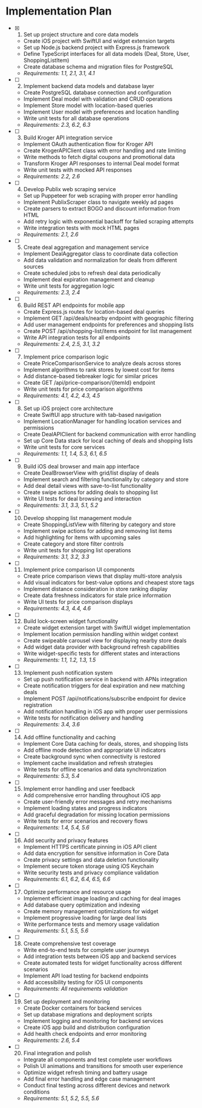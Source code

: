 # Implementation Plan

- [x] 1. Set up project structure and core data models





  - Create iOS project with SwiftUI and widget extension targets
  - Set up Node.js backend project with Express.js framework
  - Define TypeScript interfaces for all data models (Deal, Store, User, ShoppingListItem)
  - Create database schema and migration files for PostgreSQL
  - _Requirements: 1.1, 2.1, 3.1, 4.1_

- [ ] 2. Implement backend data models and database layer




  - Create PostgreSQL database connection and configuration
  - Implement Deal model with validation and CRUD operations
  - Implement Store model with location-based queries
  - Implement User model with preferences and location handling
  - Write unit tests for all database operations
  - _Requirements: 2.3, 6.2, 6.3_

- [ ] 3. Build Kroger API integration service
  - Implement OAuth authentication flow for Kroger API
  - Create KrogerAPIClient class with error handling and rate limiting
  - Write methods to fetch digital coupons and promotional data
  - Transform Kroger API responses to internal Deal model format
  - Write unit tests with mocked API responses
  - _Requirements: 2.2, 2.6_

- [ ] 4. Develop Publix web scraping service
  - Set up Puppeteer for web scraping with proper error handling
  - Implement PublixScraper class to navigate weekly ad pages
  - Create parsers to extract BOGO and discount information from HTML
  - Add retry logic with exponential backoff for failed scraping attempts
  - Write integration tests with mock HTML pages
  - _Requirements: 2.1, 2.6_

- [ ] 5. Create deal aggregation and management service
  - Implement DealAggregator class to coordinate data collection
  - Add data validation and normalization for deals from different sources
  - Create scheduled jobs to refresh deal data periodically
  - Implement deal expiration management and cleanup
  - Write unit tests for aggregation logic
  - _Requirements: 2.3, 2.4_

- [ ] 6. Build REST API endpoints for mobile app
  - Create Express.js routes for location-based deal queries
  - Implement GET /api/deals/nearby endpoint with geographic filtering
  - Add user management endpoints for preferences and shopping lists
  - Create POST /api/shopping-list/items endpoint for list management
  - Write API integration tests for all endpoints
  - _Requirements: 2.4, 2.5, 3.1, 3.2_

- [ ] 7. Implement price comparison logic
  - Create PriceComparisonService to analyze deals across stores
  - Implement algorithms to rank stores by lowest cost for items
  - Add distance-based tiebreaker logic for similar prices
  - Create GET /api/price-comparison/{itemId} endpoint
  - Write unit tests for price comparison algorithms
  - _Requirements: 4.1, 4.2, 4.3, 4.5_

- [ ] 8. Set up iOS project core architecture
  - Create SwiftUI app structure with tab-based navigation
  - Implement LocationManager for handling location services and permissions
  - Create DealAPIClient for backend communication with error handling
  - Set up Core Data stack for local caching of deals and shopping lists
  - Write unit tests for core services
  - _Requirements: 1.1, 1.4, 5.3, 6.1, 6.5_

- [ ] 9. Build iOS deal browser and main app interface
  - Create DealBrowserView with grid/list display of deals
  - Implement search and filtering functionality by category and store
  - Add deal detail views with save-to-list functionality
  - Create swipe actions for adding deals to shopping list
  - Write UI tests for deal browsing and interaction
  - _Requirements: 3.1, 3.3, 5.1, 5.2_

- [ ] 10. Develop shopping list management module
  - Create ShoppingListView with filtering by category and store
  - Implement swipe actions for adding and removing list items
  - Add highlighting for items with upcoming sales
  - Create category and store filter controls
  - Write unit tests for shopping list operations
  - _Requirements: 3.1, 3.2, 3.3_

- [ ] 11. Implement price comparison UI components
  - Create price comparison views that display multi-store analysis
  - Add visual indicators for best-value options and cheapest store tags
  - Implement distance consideration in store ranking display
  - Create data freshness indicators for stale price information
  - Write UI tests for price comparison displays
  - _Requirements: 4.3, 4.4, 4.6_

- [ ] 12. Build lock-screen widget functionality
  - Create widget extension target with SwiftUI widget implementation
  - Implement location permission handling within widget context
  - Create swipeable carousel view for displaying nearby store deals
  - Add widget data provider with background refresh capabilities
  - Write widget-specific tests for different states and interactions
  - _Requirements: 1.1, 1.2, 1.3, 1.5_

- [ ] 13. Implement push notification system
  - Set up push notification service in backend with APNs integration
  - Create notification triggers for deal expiration and new matching deals
  - Implement POST /api/notifications/subscribe endpoint for device registration
  - Add notification handling in iOS app with proper user permissions
  - Write tests for notification delivery and handling
  - _Requirements: 3.4, 3.6_

- [ ] 14. Add offline functionality and caching
  - Implement Core Data caching for deals, stores, and shopping lists
  - Add offline mode detection and appropriate UI indicators
  - Create background sync when connectivity is restored
  - Implement cache invalidation and refresh strategies
  - Write tests for offline scenarios and data synchronization
  - _Requirements: 5.3, 5.4_

- [ ] 15. Implement error handling and user feedback
  - Add comprehensive error handling throughout iOS app
  - Create user-friendly error messages and retry mechanisms
  - Implement loading states and progress indicators
  - Add graceful degradation for missing location permissions
  - Write tests for error scenarios and recovery flows
  - _Requirements: 1.4, 5.4, 5.6_

- [ ] 16. Add security and privacy features
  - Implement HTTPS certificate pinning in iOS API client
  - Add data encryption for sensitive information in Core Data
  - Create privacy settings and data deletion functionality
  - Implement secure token storage using iOS Keychain
  - Write security tests and privacy compliance validation
  - _Requirements: 6.1, 6.2, 6.4, 6.5, 6.6_

- [ ] 17. Optimize performance and resource usage
  - Implement efficient image loading and caching for deal images
  - Add database query optimization and indexing
  - Create memory management optimizations for widget
  - Implement progressive loading for large deal lists
  - Write performance tests and memory usage validation
  - _Requirements: 5.1, 5.5, 5.6_

- [ ] 18. Create comprehensive test coverage
  - Write end-to-end tests for complete user journeys
  - Add integration tests between iOS app and backend services
  - Create automated tests for widget functionality across different scenarios
  - Implement API load testing for backend endpoints
  - Add accessibility testing for iOS UI components
  - _Requirements: All requirements validation_

- [ ] 19. Set up deployment and monitoring
  - Create Docker containers for backend services
  - Set up database migrations and deployment scripts
  - Implement logging and monitoring for backend services
  - Create iOS app build and distribution configuration
  - Add health check endpoints and error monitoring
  - _Requirements: 2.6, 5.4_

- [ ] 20. Final integration and polish
  - Integrate all components and test complete user workflows
  - Polish UI animations and transitions for smooth user experience
  - Optimize widget refresh timing and battery usage
  - Add final error handling and edge case management
  - Conduct final testing across different devices and network conditions
  - _Requirements: 5.1, 5.2, 5.5, 5.6_